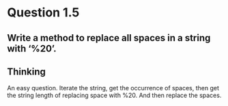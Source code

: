 # Question 1.5
## Write a method to replace all spaces in a string with ‘%20’.

## Thinking
An easy question. Iterate the string, get the occurrence of spaces, then get the string length of replacing space with %20. And then replace the spaces.